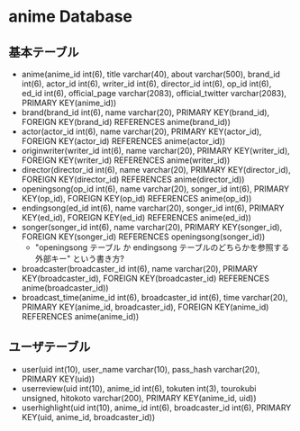 # anime Database

## 基本テーブル

- anime(anime_id int(6), title varchar(40), about varchar(500), brand_id int(6), actor_id int(6), writer_id int(6), director_id int(6), op_id int(6), ed_id int(6), official_page varchar(2083), official_twitter varchar(2083), PRIMARY KEY(anime_id))
- brand(brand_id int(6), name varchar(20), PRIMARY KEY(brand_id), FOREIGN KEY(brand_id) REFERENCES anime(brand_id))
- actor(actor_id int(6), name varchar(20), PRIMARY KEY(actor_id), FOREIGN KEY(actor_id) REFERENCES anime(actor_id)) 
- originwriter(writer_id int(6), name varchar(20), PRIMARY KEY(writer_id), FOREIGN KEY(writer_id) REFERENCES anime(writer_id))
- director(director_id int(6), name varchar(20), PRIMARY KEY(director_id), FOREIGN KEY(director_id) REFERENCES anime(director_id))
- openingsong(op_id int(6), name varchar(20), songer_id int(6), PRIMARY KEY(op_id), FOREIGN KEY(op_id) REFERENCES anime(op_id))
- endingsong(ed_id int(6), name varchar(20), songer_id int(6), PRIMARY KEY(ed_id), FOREIGN KEY(ed_id) REFERENCES anime(ed_id))
- songer(songer_id int(6), name varchar(20), PRIMARY KEY(songer_id), FOREIGN KEY(songer_id) REFERENCES openingsong(songer_id))
	- "openingsong テーブル か endingsong テーブルのどちらかを参照する外部キー" という書き方?
- broadcaster(broadcaster_id int(6), name varchar(20), PRIMARY KEY(broadcaster_id), FOREIGN KEY(broadcaster_id) REFERENCES anime(broadcaster_id))
- broadcast_time(anime_id int(6), broadcaster_id int(6), time varchar(20), PRIMARY KEY(anime_id, broadcaster_id), FOREIGN KEY(anime_id) REFERENCES anime(anime_id))

## ユーザテーブル

- user(uid int(10), user_name varchar(10), pass_hash varchar(20), PRIMARY KEY(uid))
- userreview(uid int(10), anime_id int(6), tokuten int(3), tourokubi unsigned, hitokoto varchar(200), PRIMARY KEY(anime_id, uid))
- userhighlight(uid int(10), anime_id int(6), broadcaster_id int(6), PRIMARY KEY(uid, anime_id, broadcaster_id))
